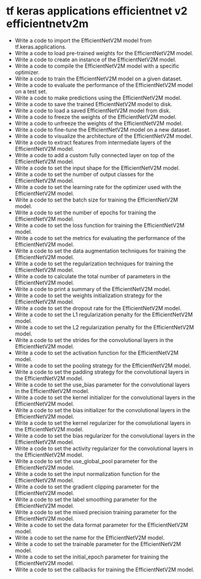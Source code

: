 # tf keras applications efficientnet v2 efficientnetv2m

- Write a code to import the EfficientNetV2M model from tf.keras.applications.
- Write a code to load pre-trained weights for the EfficientNetV2M model.
- Write a code to create an instance of the EfficientNetV2M model.
- Write a code to compile the EfficientNetV2M model with a specific optimizer.
- Write a code to train the EfficientNetV2M model on a given dataset.
- Write a code to evaluate the performance of the EfficientNetV2M model on a test set.
- Write a code to make predictions using the EfficientNetV2M model.
- Write a code to save the trained EfficientNetV2M model to disk.
- Write a code to load a saved EfficientNetV2M model from disk.
- Write a code to freeze the weights of the EfficientNetV2M model.
- Write a code to unfreeze the weights of the EfficientNetV2M model.
- Write a code to fine-tune the EfficientNetV2M model on a new dataset.
- Write a code to visualize the architecture of the EfficientNetV2M model.
- Write a code to extract features from intermediate layers of the EfficientNetV2M model.
- Write a code to add a custom fully connected layer on top of the EfficientNetV2M model.
- Write a code to set the input shape for the EfficientNetV2M model.
- Write a code to set the number of output classes for the EfficientNetV2M model.
- Write a code to set the learning rate for the optimizer used with the EfficientNetV2M model.
- Write a code to set the batch size for training the EfficientNetV2M model.
- Write a code to set the number of epochs for training the EfficientNetV2M model.
- Write a code to set the loss function for training the EfficientNetV2M model.
- Write a code to set the metrics for evaluating the performance of the EfficientNetV2M model.
- Write a code to set the data augmentation techniques for training the EfficientNetV2M model.
- Write a code to set the regularization techniques for training the EfficientNetV2M model.
- Write a code to calculate the total number of parameters in the EfficientNetV2M model.
- Write a code to print a summary of the EfficientNetV2M model.
- Write a code to set the weights initialization strategy for the EfficientNetV2M model.
- Write a code to set the dropout rate for the EfficientNetV2M model.
- Write a code to set the L1 regularization penalty for the EfficientNetV2M model.
- Write a code to set the L2 regularization penalty for the EfficientNetV2M model.
- Write a code to set the strides for the convolutional layers in the EfficientNetV2M model.
- Write a code to set the activation function for the EfficientNetV2M model.
- Write a code to set the pooling strategy for the EfficientNetV2M model.
- Write a code to set the padding strategy for the convolutional layers in the EfficientNetV2M model.
- Write a code to set the use_bias parameter for the convolutional layers in the EfficientNetV2M model.
- Write a code to set the kernel initializer for the convolutional layers in the EfficientNetV2M model.
- Write a code to set the bias initializer for the convolutional layers in the EfficientNetV2M model.
- Write a code to set the kernel regularizer for the convolutional layers in the EfficientNetV2M model.
- Write a code to set the bias regularizer for the convolutional layers in the EfficientNetV2M model.
- Write a code to set the activity regularizer for the convolutional layers in the EfficientNetV2M model.
- Write a code to set the use_global_pool parameter for the EfficientNetV2M model.
- Write a code to set the input normalization function for the EfficientNetV2M model.
- Write a code to set the gradient clipping parameter for the EfficientNetV2M model.
- Write a code to set the label smoothing parameter for the EfficientNetV2M model.
- Write a code to set the mixed precision training parameter for the EfficientNetV2M model.
- Write a code to set the data format parameter for the EfficientNetV2M model.
- Write a code to set the name for the EfficientNetV2M model.
- Write a code to set the trainable parameter for the EfficientNetV2M model.
- Write a code to set the initial_epoch parameter for training the EfficientNetV2M model.
- Write a code to set the callbacks for training the EfficientNetV2M model.